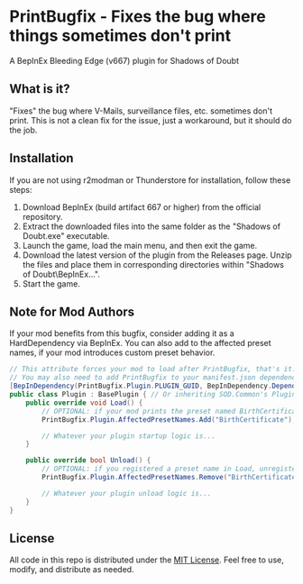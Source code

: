 # PrintBugfix - Fixes the bug where things sometimes don't print

A BepInEx Bleeding Edge (v667) plugin for Shadows of Doubt

## What is it?

"Fixes" the bug where V-Mails, surveillance files, etc. sometimes don't print. This is not a clean fix for the issue, just a workaround, but it should do the job.

## Installation

If you are not using r2modman or Thunderstore for installation, follow these steps:

1. Download BepInEx (build artifact 667 or higher) from the official repository.
2. Extract the downloaded files into the same folder as the "Shadows of Doubt.exe" executable.
3. Launch the game, load the main menu, and then exit the game.
4. Download the latest version of the plugin from the Releases page. Unzip the files and place them in corresponding directories within "Shadows of Doubt\BepInEx...".
5. Start the game.

## Note for Mod Authors

If your mod benefits from this bugfix, consider adding it as a HardDependency via BepInEx. You can also add to the affected preset names, if your mod introduces custom preset behavior.

```cs
// This attribute forces your mod to load after PrintBugfix, that's it.
// You may also need to add PrintBugfix to your manifest.json dependencies array
[BepInDependency(PrintBugfix.Plugin.PLUGIN_GUID, BepInDependency.DependencyFlags.HardDependency)]
public class Plugin : BasePlugin { // Or inheriting SOD.Common's PluginController instead of BasePlugin
    public override void Load() {
        // OPTIONAL: if your mod prints the preset named BirthCertificate
        PrintBugfix.Plugin.AffectedPresetNames.Add("BirthCertificate");

        // Whatever your plugin startup logic is...
    }

    public override bool Unload() {
        // OPTIONAL: if you registered a preset name in Load, unregister it here...
        PrintBugfix.Plugin.AffectedPresetNames.Remove("BirthCertificate");

        // Whatever your plugin unload logic is...
    }
}
```

## License

All code in this repo is distributed under the [MIT License](https://bitbucket.org/shadows-of-doubt-mods/mods/src/main/LICENSE). Feel free to use, modify, and distribute as needed.

